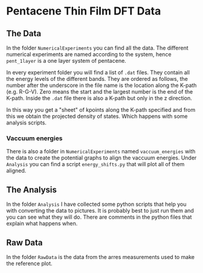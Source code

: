 # Pentacene Thin Film DFT Data  

## The Data
In the folder `NumericalExperiments` you can find all the data. The different
numerical experiments are named according to the system, hence `pent_1layer` is
a one layer system of pentacene. 

In every experiment folder you will find a list of `.dat` files. They contain
all the energy levels of the different bands. They are ordered as follows, the
number after the underscore in the file name is the location along the K-path
(e.g. R-G-V). Zero means the start and the largest number is the end of the
K-path. Inside the `.dat` file there is also a K-path but only in the z
direction. 

In this way you get a "sheet" of kpoints along the K-path specified and from
this we obtain the projected density of states. Which happens with some analysis
scripts.

### Vaccuum energies
There is also a folder in `NumericalExperiments` named `vaccuum_energies` with the data to create the potential graphs to align the vaccuum energies. Under `Analysis` you can find a script `energy_shifts.py` that will plot all of them aligned. 

## The Analysis
In the folder `Analysis` I have collected some python scripts that help you with
converting the data to pictures. It is probably best to just run them and you can see what they will do. There are comments in the python files that explain what happens when.

## Raw Data
In the folder `RawData` is the data from the arres measurements used to make the
reference plot.
